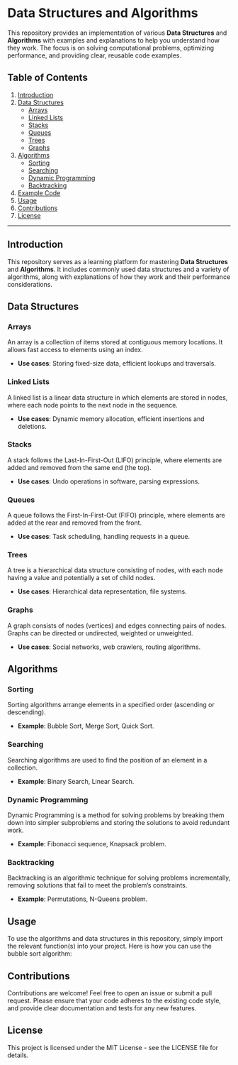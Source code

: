 # Data Structures and Algorithms

This repository provides an implementation of various **Data Structures** and **Algorithms** with examples and explanations to help you understand how they work. The focus is on solving computational problems, optimizing performance, and providing clear, reusable code examples.

## Table of Contents

1. [Introduction](#introduction)
2. [Data Structures](#data-structures)
    - [Arrays](#arrays)
    - [Linked Lists](#linked-lists)
    - [Stacks](#stacks)
    - [Queues](#queues)
    - [Trees](#trees)
    - [Graphs](#graphs)
3. [Algorithms](#algorithms)
    - [Sorting](#sorting)
    - [Searching](#searching)
    - [Dynamic Programming](#dynamic-programming)
    - [Backtracking](#backtracking)
4. [Example Code](#example-code)
5. [Usage](#usage)
6. [Contributions](#contributions)
7. [License](#license)

---

## Introduction

This repository serves as a learning platform for mastering **Data Structures** and **Algorithms**. It includes commonly used data structures and a variety of algorithms, along with explanations of how they work and their performance considerations.

## Data Structures

### Arrays

An array is a collection of items stored at contiguous memory locations. It allows fast access to elements using an index.

- **Use cases**: Storing fixed-size data, efficient lookups and traversals.
  
### Linked Lists

A linked list is a linear data structure in which elements are stored in nodes, where each node points to the next node in the sequence.

- **Use cases**: Dynamic memory allocation, efficient insertions and deletions.
  
### Stacks

A stack follows the Last-In-First-Out (LIFO) principle, where elements are added and removed from the same end (the top).

- **Use cases**: Undo operations in software, parsing expressions.

### Queues

A queue follows the First-In-First-Out (FIFO) principle, where elements are added at the rear and removed from the front.

- **Use cases**: Task scheduling, handling requests in a queue.

### Trees

A tree is a hierarchical data structure consisting of nodes, with each node having a value and potentially a set of child nodes.

- **Use cases**: Hierarchical data representation, file systems.

### Graphs

A graph consists of nodes (vertices) and edges connecting pairs of nodes. Graphs can be directed or undirected, weighted or unweighted.

- **Use cases**: Social networks, web crawlers, routing algorithms.

## Algorithms

### Sorting

Sorting algorithms arrange elements in a specified order (ascending or descending).

- **Example**: Bubble Sort, Merge Sort, Quick Sort.
  
### Searching

Searching algorithms are used to find the position of an element in a collection.

- **Example**: Binary Search, Linear Search.

### Dynamic Programming

Dynamic Programming is a method for solving problems by breaking them down into simpler subproblems and storing the solutions to avoid redundant work.

- **Example**: Fibonacci sequence, Knapsack problem.

### Backtracking

Backtracking is an algorithmic technique for solving problems incrementally, removing solutions that fail to meet the problem’s constraints.

- **Example**: Permutations, N-Queens problem.

## Usage
To use the algorithms and data structures in this repository, simply import the relevant function(s) into your project. Here is how you can use the bubble sort algorithm:


## Contributions
Contributions are welcome! Feel free to open an issue or submit a pull request. Please ensure that your code adheres to the existing code style, and provide clear documentation and tests for any new features.

## License
This project is licensed under the MIT License - see the LICENSE file for details.
